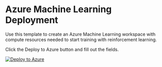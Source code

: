 # Azure Machine Learning Deployment

Use this template to create an Azure Machine Learning workspace with compute resources needed to start training with reinforcement learning.

Click the Deploy to Azure button and fill out the fields.

[![Deploy to Azure](https://azurecomcdn.azureedge.net/mediahandler/acomblog/media/Default/blog/deploybutton.png)](https://azuredeploy.net/)



